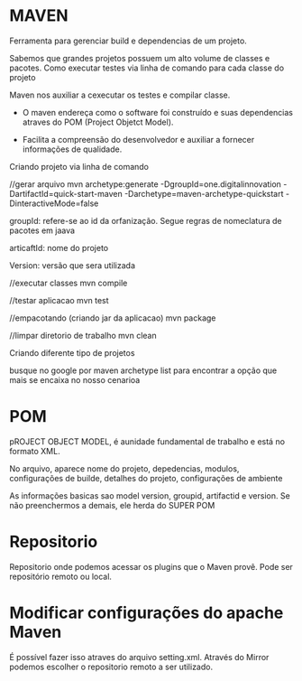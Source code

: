 # MAVEN

Ferramenta para gerenciar build e dependencias de um projeto.

Sabemos que grandes projetos possuem um alto volume de classes e pacotes. Como executar testes via linha de comando para cada classe do projeto

Maven nos auxiliar a cexecutar os testes e compilar classe.


- O maven endereça como o software foi construído e suas dependencias atraves do POM (Project Objetct Model).


- Facilita a compreensão do desenvolvedor e auxiliar a fornecer informações de qualidade.


Criando projeto via linha de comando

//gerar arquivo
mvn archetype:generate -DgroupId=one.digitalinnovation -DartifactId=quick-start-maven -Darchetype=maven-archetype-quickstart -DinteractiveMode=false

groupId: refere-se ao id da orfanização. Segue regras de nomeclatura de pacotes em jaava

articaftId: nome do projeto

Version: versão que sera utilizada


//executar classes
mvn compile

//testar aplicacao
mvn test

//empacotando (criando jar da aplicacao)
mvn package

//limpar diretorio de trabalho
mvn clean

Criando diferente tipo de projetos

busque no google por maven archetype list para encontrar a opção que mais se encaixa no nosso cenarioa


# POM

pROJECT OBJECT MODEL, é  aunidade fundamental de trabalho e está no formato XML.

No arquivo, aparece nome do projeto, depedencias, modulos, configurações de builde, detalhes do projeto, configurações de ambiente

As informações basicas sao  model version, groupid, artifactid e version. Se não preenchermos a demais, ele herda do SUPER POM


# Repositorio 

Repositorio onde podemos acessar os plugins que o Maven provê. Pode ser repositório remoto ou local.

# Modificar configurações do apache Maven
É possível fazer isso atraves do arquivo setting.xml. Através do Mirror podemos escolher o repositorio remoto a ser utilizado.

